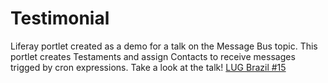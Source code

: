 # Testimonial
Liferay portlet created as a demo for a talk on the Message Bus topic. This portlet creates Testaments and assign Contacts to receive messages trigged by cron expressions.
Take a look at the talk! [LUG Brazil #15](https://youtu.be/Q45BHHVEkqc&t/)

